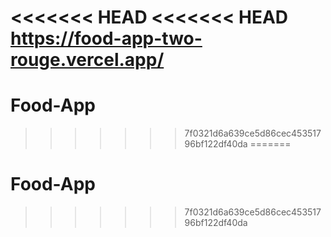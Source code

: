 <<<<<<< HEAD
<<<<<<< HEAD
https://food-app-two-rouge.vercel.app/
=======
# Food-App
>>>>>>> 7f0321d6a639ce5d86cec45351796bf122df40da
=======
# Food-App
>>>>>>> 7f0321d6a639ce5d86cec45351796bf122df40da
